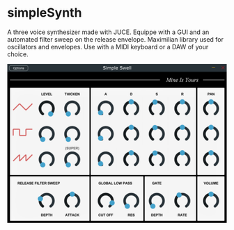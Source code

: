 # simpleSynth
A three voice synthesizer made with JUCE. Equippe with a GUI and an automated filter sweep on the release envelope. Maximilian library used for oscillators and envelopes. Use with a MIDI keyboard or a DAW  of your choice.

![Image of GUI](https://github.com/ryan-wheatley/simpleSynth/blob/master/Screenshot%20(80).png)
